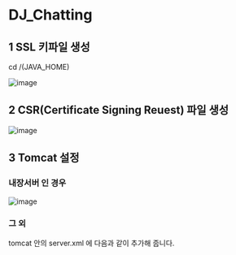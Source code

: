 # DJ_Chatting

## 1 SSL 키파일 생성

cd /(JAVA_HOME)

![image](https://user-images.githubusercontent.com/100888647/165061900-42ff5232-a9bf-463f-976e-47c2b7d8032a.png)

## 2 CSR(Certificate Signing Reuest) 파일 생성

![image](https://user-images.githubusercontent.com/100888647/165062165-f45082c7-0258-46fc-b4da-63642577a7dd.png)


## 3 Tomcat 설정

### 내장서버 인 경우
![image](https://user-images.githubusercontent.com/100888647/165062370-e925d53a-34c5-4b54-ac79-489f1c0e0a5a.png)

### 그 외 
tomcat 안의 server.xml 에 다음과 같이 추가해 줍니다.
<Connector port="8443" protocol="org.apache.coyote.http11.Http11Protocol"
           maxThreads="150" SSLEnabled="true" scheme="https" secure="true"
           clientAuth="false" sslProtocol="TLS" 
           keystoreFile="D:\tomcatkeystore" keystorePass="namusoft" />







